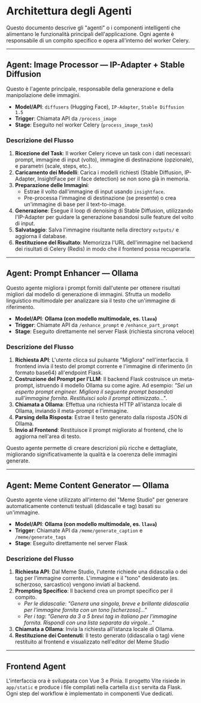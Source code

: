 # Architettura degli Agenti

Questo documento descrive gli "agenti" o i componenti intelligenti che alimentano le funzionalità principali dell'applicazione. Ogni agente è responsabile di un compito specifico e opera all'interno del worker Celery.

---

## Agent: Image Processor — IP-Adapter + Stable Diffusion

Questo è l'agente principale, responsabile della generazione e della manipolazione delle immagini.

-   **Model/API**: `diffusers` (Hugging Face), `IP-Adapter`, `Stable Diffusion 1.5`
-   **Trigger**: Chiamata API da `/process_image`
-   **Stage**: Eseguito nel worker Celery (`process_image_task`)

### Descrizione del Flusso

1.  **Ricezione del Task**: Il worker Celery riceve un task con i dati necessari: prompt, immagine di input (volto), immagine di destinazione (opzionale), e parametri (scale, steps, etc.).
2.  **Caricamento dei Modelli**: Carica i modelli richiesti (Stable Diffusion, IP-Adapter, InsightFace per il face detection) se non sono già in memoria.
3.  **Preparazione delle Immagini**:
    -   Estrae il volto dall'immagine di input usando `insightface`.
    -   Pre-processa l'immagine di destinazione (se presente) o crea un'immagine di base per il text-to-image.
4.  **Generazione**: Esegue il loop di denoising di Stable Diffusion, utilizzando l'IP-Adapter per guidare la generazione basandosi sulle feature del volto di input.
5.  **Salvataggio**: Salva l'immagine risultante nella directory `outputs/` e aggiorna il database.
6.  **Restituzione del Risultato**: Memorizza l'URL dell'immagine nel backend dei risultati di Celery (Redis) in modo che il frontend possa recuperarla.

---

## Agent: Prompt Enhancer — Ollama

Questo agente migliora i prompt forniti dall'utente per ottenere risultati migliori dal modello di generazione di immagini. Sfrutta un modello linguistico multimodale per analizzare sia il testo che un'immagine di riferimento.

-   **Model/API**: **Ollama (con modello multimodale, es. `llava`)**
-   **Trigger**: Chiamate API da `/enhance_prompt` e `/enhance_part_prompt`
-   **Stage**: Eseguito direttamente nel server Flask (richiesta sincrona veloce)

### Descrizione del Flusso

1.  **Richiesta API**: L'utente clicca sul pulsante "Migliora" nell'interfaccia. Il frontend invia il testo del prompt corrente e l'immagine di riferimento (in formato base64) all'endpoint Flask.
2.  **Costruzione del Prompt per l'LLM**: Il backend Flask costruisce un meta-prompt, istruendo il modello Ollama su come agire. Ad esempio: *"Sei un esperto prompt engineer. Migliora il seguente prompt basandoti sull'immagine fornita. Restituisci solo il prompt ottimizzato..."*.
3.  **Chiamata a Ollama**: Effettua una richiesta HTTP all'istanza locale di Ollama, inviando il meta-prompt e l'immagine.
4.  **Parsing della Risposta**: Estrae il testo generato dalla risposta JSON di Ollama.
5.  **Invio al Frontend**: Restituisce il prompt migliorato al frontend, che lo aggiorna nell'area di testo.

Questo agente permette di creare descrizioni più ricche e dettagliate, migliorando significativamente la qualità e la coerenza delle immagini generate.

---

## Agent: Meme Content Generator — Ollama

Questo agente viene utilizzato all'interno del "Meme Studio" per generare automaticamente contenuti testuali (didascalie e tag) basati su un'immagine.

-   **Model/API**: **Ollama (con modello multimodale, es. `llava`)**
-   **Trigger**: Chiamate API da `/meme/generate_caption` e `/meme/generate_tags`
-   **Stage**: Eseguito direttamente nel server Flask

### Descrizione del Flusso

1.  **Richiesta API**: Dal Meme Studio, l'utente richiede una didascalia o dei tag per l'immagine corrente. L'immagine e il "tono" desiderato (es. scherzoso, sarcastico) vengono inviati al backend.
2.  **Prompting Specifico**: Il backend crea un prompt specifico per il compito.
    -   *Per le didascalie*: *"Genera una singola, breve e brillante didascalia per l'immagine fornita con un tono [scherzoso]..."*
    -   *Per i tag*: *"Genera da 3 a 5 brevi tag in italiano per l'immagine fornita. Rispondi con una lista separata da virgole..."*
3.  **Chiamata a Ollama**: Invia la richiesta all'istanza locale di Ollama.
4.  **Restituzione dei Contenuti**: Il testo generato (didascalia o tag) viene restituito al frontend e visualizzato nell'editor del Meme Studio

---

## Frontend Agent

L'interfaccia ora è sviluppata con Vue 3 e Pinia. Il progetto Vite risiede in `app/static` e produce i file compilati nella cartella `dist` servita da Flask. Ogni step del workflow è implementato in componenti Vue dedicati.
